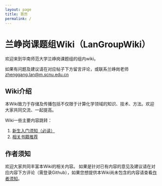 ```yaml
---
layout: page
title: 首页
permalink: /
---
```

# 兰峥岗课题组Wiki（LanGroupWiki）

欢迎来到华南师范大学兰峥岗课题组的组内wiki。
<!-- 欢迎访问课题组网站（xxxxx）以获取更多信息。 -->
如果有问题及建议请在对应帖子下方留言评论，或联系兰峥岗老师 [zhenggang.lan@m.scnu.edu.cn](mailto:zhenggang.lan@m.scnu.edu.cn)

## Wiki介绍

本Wiki致力于存储及传播包括不仅限于计算化学领域的知识、技术、方法。欢迎大家共同交流、一起提高。

Wiki一些主要内容跳转：

1. [新生入门须知（必读）](./wiki/Beginners/welcome.md)
2. [相关书籍推荐](./wiki/Recommend/books.md)


## 作者须知
欢迎大家共同丰富本Wiki的相关内容。
如果是针对已有内容的意见及建议请在对应内容下方评论（需登录Github），如果您想提供本Wiki尚未包含的内容请查看[作者须知](wiki/Authors/submit_wiki.md)。